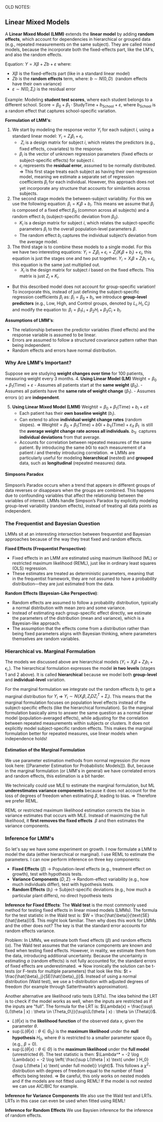 OLD NOTES:
## Linear Mixed Models
A **Linear Mixed Model (LMM)** extends the **linear model** by adding **random effects**, which account for dependencies in hierarchical or grouped data (e.g., repeated measurements on the same subject). They are called mixed models, because the incorporate both the fixed-effects part, like the LM's, and also the random effects.

Equation: $Y = X\beta + Zb + \varepsilon$
where:
- $X\beta$ is the fixed-effects part (like in a standard linear model)
- $Zb$ is the **random effects** term, where: $b \sim N(0, D)$  (random effects have their own variance)
- $\varepsilon \sim N(0, \Sigma_i)$ is the residual error

Example: Modeling **student test scores**, where each student belongs to a different school.
$\text{Score} = \beta_0 + \beta_1 \cdot \text{StudyTime} + b_{\text{School}} + \varepsilon$, where $b_{\text{School}}$ is a random effect that captures school-specific variation.

**Formulation of LMM's**:
1. We start by modeling the response vector $Y_i$ for each subject $i$, using a standard linear model: $Y_i = Z_i \beta_i + \epsilon_i$.
	-  $Z_i$ is a design matrix for subject $i$, which relates the predictors (e.g., fixed effects, covariates) to the response. 
	- $\beta_i$ is the vector of unknown regression parameters (fixed effects or subject-specific effects) for subject $i$.
	- $\epsilon_i$ represents the **residual error**, assumed to be normally distributed.
	  => This first stage treats each subject as having their own regression model, meaning we estimate a separate set of regression coefficients $\beta_i$ for each individual. However, this approach does not yet incorporate any structure that accounts for similarities across subjects.
2. The second stage models the between-subject variability. For this we use the following equation: $\beta_i = K_i \beta + b_i$. This means we assume that $\beta_i$ is composed of a fixed effect $\beta_0$ (common across all subjects) and a random effect $b_i$ (subject-specific deviation from $\beta_0$).
	- $K_i$ is a design matrix for subject $i$, which relates the subject-specific parameters $\beta_i$ to the overall population-level parameters $\beta$.
	- The random effect $b_i$ captures the individual subject’s deviation from the average model.
3. The third stage is to combine these models to a single model. For this we have two interesting equations: $Y_i = Z_i \beta_i + \epsilon_i = Z_i (K_i \beta + b_i) + \epsilon_i$, this equation is just the stages one and two put together. $Y_i = X_i \beta + Z_i b_i + \epsilon_i$, this equation is the same just multiplied out. 
	-  $X_i$ is the design matrix for subject $i$ based on the fixed effects. This matrix is just $Z_i \times K_i$.
- But this described model does not account for group-specific variation! To incorporate this, instead of just defining the subject-specific regression coefficients $\beta_i$ as: $\beta_i = \beta_0 + b_i$, we introduce **group-level predictors** (e.g., Low, High, and Control groups, denoted by $L_i, H_i, C_i$) and modify the equation to: $\beta_{i} = \beta_1 L_i + \beta_2 H_i + \beta_3 C_i + b_{i}$.

**Assumptions of LMM's**:
- The relationship between the predictor variables (fixed effects) and the response variable is assumed to be linear.
- Errors are assumed to follow a structured covariance pattern rather than being independent.
- Random effects and errors have normal distribution.
### Why Are LMM's Important?
Suppose we are studying **weight changes over time** for 100 patients, measuring weight every 3 months.
4. **Using Linear Model (LM)**
	$\text{Weight} = \beta_0 + \beta_1 (\text{Time}) + \varepsilon$
	- Assumes all patients start at the **same weight** ($\beta_0$).
	- Assumes all patients have the **same rate of weight change** ($\beta_1$). 
	- Assumes errors ($\varepsilon$) are **independent**. 

5. **Using Linear Mixed Model (LMM)**
	$\text{Weight}{it} = \beta_0 + \beta_1 (\text{Time}) + b_i + \varepsilon{it}$
	- Each patient has their **own baseline weight** ($b_i$). 
	- Can extend to allow **individual weight change rates** (random slopes). 
		=> $\text{Weight}{it} = \beta_0 + \beta_1 (\text{Time}) + b{0i} + b_{1i} (\text{Time}) + \varepsilon_{it}$
		$\beta_1$  is still the **average weight change rate across all individuals**. 
		$b_{1i}$  captures **individual deviations** from that average.
	- Accounts for correlation between repeated measures of the same patient. By introducing the same $b{0i}$ to each measurement of a patient $i$ and thereby introducing correlation. 
=> LMMs are particularly useful for modeling **hierarchical** (nested) and **grouped** data, such as **longitudinal** (repeated measures) data.
#### Simpsons Paradox
Simpson’s Paradox occurs when a trend that appears in different groups of data reverses or disappears when the groups are combined. This happens due to confounding variables that affect the relationship between the variables of interest. LMMs handle Simpson’s Paradox by explicitly modeling group-level variability (random effects), instead of treating all data points as independent. 
### The Frequentist and Bayesian Question
LMMs sit at an interesting intersection between frequentist and Bayesian approaches because of the way they treat fixed and random effects.

**Fixed Effects (Frequentist Perspective)**:
- Fixed effects in an LMM are estimated using maximum likelihood (ML) or restricted maximum likelihood (REML), just like in ordinary least squares (OLS) regression.
- These estimates are treated as deterministic parameters, meaning that in the frequentist framework, they are not assumed to have a probability distribution—they are just estimated from the data.

**Random Effects (Bayesian-Like Perspective)**:
- Random effects are assumed to follow a probability distribution, typically a normal distribution with mean zero and some variance.
- Instead of estimating each group-specific effect directly, we estimate the parameters of the distribution (mean and variance), which is a Bayesian-like approach.
- The assumption that the effects come from a distribution rather than being fixed parameters aligns with Bayesian thinking, where parameters themselves are random variables.
### Hierarchical vs. Marginal Formulation
The models we discussed above are hierarchical models ($Y_i = X_i \beta + Z_i b_i + \epsilon_i$,). The hierarchical formulation expresses the model **in two levels** (stages 1 and 2 above). It is called **hierarchical** because we model both **group-level** and **individual-level** variation.

For the marginal formulation we integrate out the random effects $b_i$ to get a marginal distribution for $Y_i$ => $Y_i \sim N(X_i \beta, Z_i D Z_i^T + \Sigma_i)$.
This means that the marginal formulation focuses on population level effects instead of the subject-specific effects (like the hierarchical formulation). So the marginal formulation basically aims to answer the same question as a normal linear model (population-averaged effects), while adjusting for the correlation between repeated measurements within subjects or clusters. It does not explicitly model subject-specific random effects. This makes the marginal formulation better for repeated measures, use linear models when independence holds!
#### Estimation of the Marginal Formulation
We use parameter estimation methods from normal regression (for more look here: [[Parameter Estimation for Probabilistic Models]]). But, because in the marginal formulation (or LMM's in general) we have correlated errors and random effects, this estimation is a bit harder.

We technically could use MLE to estimate the marginal formulation, but ML **underestimates variance components** because it does not account for the loss of degrees of freedom when estimating $\beta$, leading to bias. => Therefore we prefer REML.

REML or restricted maximum likelihood estimation corrects the bias in variance estimates that occurs with MLE. Instead of maximizing the full likelihood, it **first removes the fixed effects**  $\beta$ and then estimates the variance components.
### Inference for LMM's
So let's say we have some experiment on growth. I now formulate a LMM to model the data (either hierarchical or marginal). I use REML to estimate the parameters. I can now perform inference on three key components:
- **Fixed Effects** ($\beta$) → Population-level effects (e.g., treatment effect on growth), test with hypothesis tests.
- **Variance Components** ($D, \Sigma$) → Random-effect variability (e.g., how much individuals differ), test with hypothesis tests.
- **Random Effects** ($b_i$) → Subject-specific deviations (e.g., how much a particular plant differs), no direct hypothesis tests

**Inference for Fixed Effects**:
The **Wald test** is the most commonly used method for testing fixed effects in linear mixed models (LMMs). The formula for the test statistic in the Wald test is: $W = \frac{\hat{\beta}}{\text{SE}(\hat{\beta})}$. This might look familiar. Then why does this work for LMMs and the other does not? The key is that the standard error accounts for random effects variance. 

Problem: In LMMs, we estimate both fixed effects ($\beta$) and random effects ($\alpha$). The Wald test assumes that the variance components are known and fixed when testing fixed effects. However, in reality, we estimate them from the data, introducing additional uncertainty. Because the uncertainty in estimating $\alpha$ (random effects) is not fully accounted for, the standard errors of fixed effects are underestimated.
=> Now ironically the solution can be t-tests (or F-tests for multiple parameters) that look like this: $t = \frac{\hat{\beta}_j}{SE(\hat{\beta}_j)}$. Instead of using a normal distribution (Wald test), we use a t-distribution with adjusted degrees of freedom (for example through Satterthwaite’s approximation).

Another alternative are likelihood ratio tests (LRTs). The idea behind the LRT is to check if the model works as well, when the inputs are restricted as if the inputs are "full". The formula for the LRT is: $\Lambda(x) = \frac{\sup\{L(\theta | x) : \theta \in \Theta_0\}}{\sup\{L(\theta | x) : \theta \in \Theta\}}$. 
- $L(\theta | x)$ is the **likelihood function** of the observed data $x$, given the parameter $\theta$.
- $\sup\{L(\theta | x) : \theta \in \Theta_0\}$ is the **maximum likelihood** under the **null hypothesis** $H_0$, where $\theta$ is restricted to a smaller parameter space $\Theta_0$ (e.g., $\beta = 0$).
- $\sup\{L(\theta | x) : \theta \in \Theta\}$ is the **maximum likelihood** under the **full model** (unrestricted $\theta$).
The test statistic is then: $\Lambda^* = -2 \log \Lambda(x) = -2 \log \left( \frac{\sup L(\theta | x) \text{ under } H_0}{\sup L(\theta | x) \text{ under full model}} \right)$. This follows a $\chi^2$-distribution with degrees of freedom equal to the number of fixed effects being tested. 
=> Be careful, this only works on nested models and if the models are not fitted using REML! If the model is not nested we can use AIC/BIC for example. 

**Inference for Variance Components**
We also use the Wald test and LRTs. LRTs in this case can even be used when fitted using REML!

**Inference for Random Effects**
We use Baysien inference for the inference of random effects. 